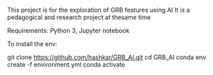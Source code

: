 This project is for the exploration of GRB features using AI
It is a pedagogical and research project at thesame time

Requirements: Python 3, Jupyter notebook


To install the env: 

git clone https://github.com/hashkar/GRB_AI.git
cd GRB_AI
conda env create -f environment.yml
conda activate <environment-name>
